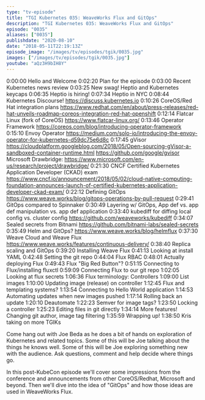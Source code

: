 ```yaml
---
type: "tv-episode"
title: "TGI Kubernetes 035: WeaveWorks Flux and GitOps"
description: "TGI Kubernetes 035: WeaveWorks Flux and GitOps"
episode: "0035"
aliases: ["0035"]
publishdate: "2020-08-10"
date: "2018-05-11T22:19:13Z"
episode_image: "/images/tv/episodes/tgik/0035.jpg"
images: ["/images/tv/episodes/tgik/0035.jpg"]
youtube: "aQz3H9bIH8Y"
---
```


0:00:00 Hello and Welcome
0:02:20 Plan for the episode
0:03:00 Recent Kubernetes news review
0:03:25 New swag! Heptio and Kubernetes keycaps
0:06:35 Heptio is hiring!
0:07:34 Heptio in NYC
0:08:44 Kubernetes Discourse!
    https://discuss.kubernetes.io
0:10:26 CoreOS/Red Hat integration plans
    https://www.redhat.com/en/about/press-releases/red-hat-unveils-roadmap-coreos-integration-red-hat-openshift
0:12:14 Flatcar Linux (fork of CoreOS)
    https://www.flatcar-linux.org/
0:13:46 Operator Framework
    https://coreos.com/blog/introducing-operator-framework
0:15:10 Envoy Operator
    https://medium.com/solo-io/introducing-the-envoy-operator-for-kubernetes-d59dc75e6d8c
0:17:45 gVisor
    https://cloudplatform.googleblog.com/2018/05/Open-sourcing-gVisor-a-sandboxed-container-runtime.html
    https://github.com/google/gvisor
    Microsoft Drawbridge: https://www.microsoft.com/en-us/research/project/drawbridge/
0:21:30 CNCF Certified Kubernetes Application Developer (CKAD) exam
    https://www.cncf.io/announcement/2018/05/02/cloud-native-computing-foundation-announces-launch-of-certified-kubernetes-application-developer-ckad-exam/
0:22:12 Defining GitOps
    https://www.weave.works/blog/gitops-operations-by-pull-request
0:29:41 GitOps compared to Spinnaker
0:30:49 Layering w/ GitOps, App def vs. app def manipulation vs. app def application
0:33:40 kubediff for diffing local config vs. cluster config
    https://github.com/weaveworks/kubediff
0:34:07 Sealed secrets from Bitnami
    https://github.com/bitnami-labs/sealed-secrets
0:35:49 Helm and GitOps?
    https://www.weave.works/blog/helmflux
0:37:30 Weave Cloud and Weave Flux
    https://www.weave.works/features/continuous-delivery/
0:38:40 Replica scaling and GitOps
0:39:20 Installing Weave Flux
0:41:13 Looking at install YAML
0:42:48 Setting the git repo
0:44:04 Flux RBAC
0:48:01 Actually deploying Flux
0:49:43 Flux &#34;Big Red Button&#34;?
0:51:15 Connecting to Flux/installing fluxctl
0:59:09 Connecting Flux to our git repo
1:02:05 Looking at flux secrets
1:06:36 Flux terminology: Controllers
1:09:00 List images
1:10:00 Updating image (release) on controller
1:12:45 Flux and templating systems?
1:13:54 Connecting to Hello World application
1:14:53 Automating updates when new images pushed
1:17:14 Rolling back an update
1:20:10 Deautomate
1:22:23 Semver for image tags?
1:23:50 Locking a controller
1:25:23 Editing files in git directly
1:34:14 More features! Changing git author, image tag filtering
1:35:59 Wrapping up!
1:38:50 Kris taking on more TGIKs

Come hang out with Joe Beda as he does a bit of hands on exploration of Kubernetes and related topics. Some of this will be Joe talking about the things he knows well. Some of this will be Joe exploring something new with the audience. Ask questions, comment and help decide where things go.

In this post-KubeCon episode we&#39;ll cover some impressions from the conference and announcements from other CoreOS/Redhat, Microsoft and beyond. Then we&#39;ll dive into the idea of &#34;GitOps&#34; and how those ideas are used in WeaveWorks Flux.

